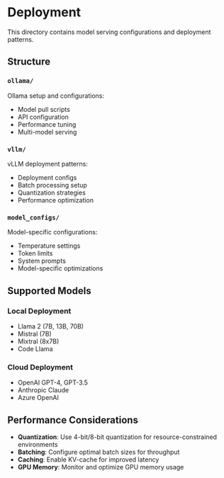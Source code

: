 # Deployment

This directory contains model serving configurations and deployment patterns.

## Structure

### `ollama/`
Ollama setup and configurations:
- Model pull scripts
- API configuration
- Performance tuning
- Multi-model serving

### `vllm/`
vLLM deployment patterns:
- Deployment configs
- Batch processing setup
- Quantization strategies
- Performance optimization

### `model_configs/`
Model-specific configurations:
- Temperature settings
- Token limits
- System prompts
- Model-specific optimizations

## Supported Models

### Local Deployment
- Llama 2 (7B, 13B, 70B)
- Mistral (7B)
- Mixtral (8x7B)
- Code Llama

### Cloud Deployment
- OpenAI GPT-4, GPT-3.5
- Anthropic Claude
- Azure OpenAI

## Performance Considerations

- **Quantization**: Use 4-bit/8-bit quantization for resource-constrained environments
- **Batching**: Configure optimal batch sizes for throughput
- **Caching**: Enable KV-cache for improved latency
- **GPU Memory**: Monitor and optimize GPU memory usage
